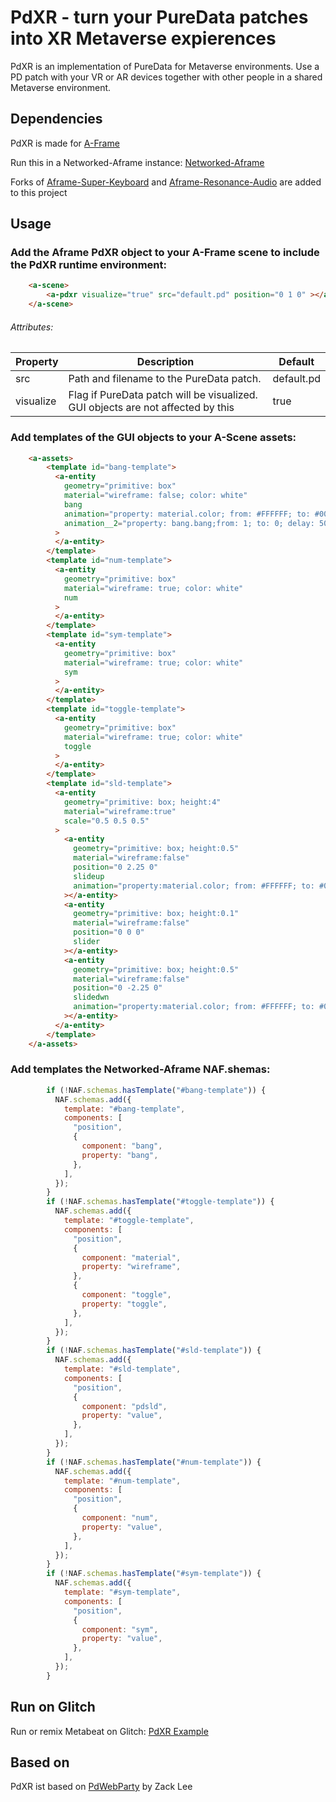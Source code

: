 # PdXR - turn your PureData patches into XR Metaverse expierences

PdXR is an implementation of PureData for Metaverse environments. 
Use a PD patch with your VR or AR devices together with other people in a shared Metaverse environment. 


## Dependencies

PdXR is made for [A-Frame](https://github.com/aframevr/aframe)

Run this in a Networked-Aframe instance: [Networked-Aframe](https://github.com/networked-aframe/networked-aframe)

Forks of [Aframe-Super-Keyboard](https://github.com/supermedium/aframe-super-keyboard) and [Aframe-Resonance-Audio](https://github.com/mkungla/aframe-resonance-audio-component)
are added to this project

## Usage

### Add the Aframe PdXR object to your A-Frame scene to include the PdXR runtime environment:

```html
    <a-scene>
        <a-pdxr visualize="true" src="default.pd" position="0 1 0" ></a-pdxr>
    </a-scene>
```
###### Attributes:

| Property | Description | Default |
| ------------- | ------------- | ------------- |
| src | Path and filename to the PureData patch.  | default.pd  |
| visualize | Flag if PureData patch will be visualized. GUI objects are not affected by this | true |


### Add templates of the GUI objects to your A-Scene assets:

```html
    <a-assets>
        <template id="bang-template">
          <a-entity
            geometry="primitive: box"
            material="wireframe: false; color: white"
            bang
            animation="property: material.color; from: #FFFFFF; to: #000000; dur: 50; dir: reverse; startEvents: pdbng_glow"
            animation__2="property: bang.bang;from: 1; to: 0; delay: 50; dur: 1; startEvents: pdbng_false"
          >
          </a-entity>
        </template>
        <template id="num-template">
          <a-entity
            geometry="primitive: box"
            material="wireframe: true; color: white"
            num
          >
          </a-entity>
        </template>
        <template id="sym-template">
          <a-entity
            geometry="primitive: box"
            material="wireframe: true; color: white"
            sym
          >
          </a-entity>
        </template>
        <template id="toggle-template">
          <a-entity
            geometry="primitive: box"
            material="wireframe: true; color: white"
            toggle
          >
          </a-entity>
        </template>
        <template id="sld-template">
          <a-entity
            geometry="primitive: box; height:4"
            material="wireframe:true"
            scale="0.5 0.5 0.5"
          >
            <a-entity
              geometry="primitive: box; height:0.5"
              material="wireframe:false"
              position="0 2.25 0"
              slideup
              animation="property:material.color; from: #FFFFFF; to: #000000; dur:50; dir:reverse; startEvents: pdsldup_glow"
            ></a-entity>
            <a-entity
              geometry="primitive: box; height:0.1"
              material="wireframe:false"
              position="0 0 0"
              slider
            ></a-entity>
            <a-entity
              geometry="primitive: box; height:0.5"
              material="wireframe:false"
              position="0 -2.25 0"
              slidedwn
              animation="property:material.color; from: #FFFFFF; to: #000000; dur:50; dir:reverse; startEvents: pdslddwn_glow"
            ></a-entity>
          </a-entity>
        </template>
    </a-assets>
```


### Add templates the Networked-Aframe NAF.shemas: 


```javascript
        if (!NAF.schemas.hasTemplate("#bang-template")) {
          NAF.schemas.add({
            template: "#bang-template",
            components: [
              "position",
              {
                component: "bang",
                property: "bang",
              },
            ],
          });
        }
        if (!NAF.schemas.hasTemplate("#toggle-template")) {
          NAF.schemas.add({
            template: "#toggle-template",
            components: [
              "position",
              {
                component: "material",
                property: "wireframe",
              },
              {
                component: "toggle",
                property: "toggle",
              },
            ],
          });
        }
        if (!NAF.schemas.hasTemplate("#sld-template")) {
          NAF.schemas.add({
            template: "#sld-template",
            components: [
              "position",
              {
                component: "pdsld",
                property: "value",
              },
            ],
          });
        }
        if (!NAF.schemas.hasTemplate("#num-template")) {
          NAF.schemas.add({
            template: "#num-template",
            components: [
              "position",
              {
                component: "num",
                property: "value",
              },
            ],
          });
        }
        if (!NAF.schemas.hasTemplate("#sym-template")) {
          NAF.schemas.add({
            template: "#sym-template",
            components: [
              "position",
              {
                component: "sym",
                property: "value",
              },
            ],
          });
        }
```

## Run on Glitch

Run or remix Metabeat on Glitch: [PdXR Example](https://pdxr.glitch.me/)


## Based on

PdXR ist based on [PdWebParty](https://github.com/cuinjune/PdWebParty) by Zack Lee
